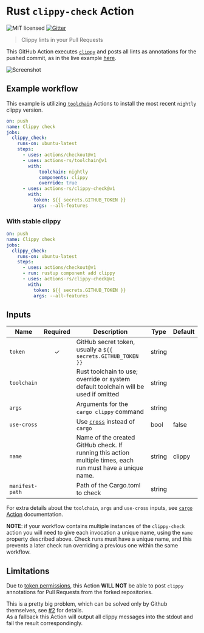# Rust `clippy-check` Action

![MIT licensed](https://img.shields.io/badge/license-MIT-blue.svg)
[![Gitter](https://badges.gitter.im/actions-rs/community.svg)](https://gitter.im/actions-rs/community)

> Clippy lints in your Pull Requests

This GitHub Action executes [`clippy`](https://github.com/rust-lang/rust-clippy)
and posts all lints as annotations for the pushed commit, as in the live example [here](https://github.com/actions-rs/example/pull/2/files).

![Screenshot](./.github/screenshot.png)

## Example workflow

This example is utilizing [`toolchain`](https://github.com/actions-rs/toolchain) Actions
to install the most recent `nightly` clippy version.

```yaml
on: push
name: Clippy check
jobs:
  clippy_check:
    runs-on: ubuntu-latest
    steps:
      - uses: actions/checkout@v1
      - uses: actions-rs/toolchain@v1
        with:
            toolchain: nightly
            components: clippy
            override: true
      - uses: actions-rs/clippy-check@v1
        with:
          token: ${{ secrets.GITHUB_TOKEN }}
          args: --all-features
```

### With stable clippy

```yaml
on: push
name: Clippy check
jobs:
  clippy_check:
    runs-on: ubuntu-latest
    steps:
      - uses: actions/checkout@v1
      - run: rustup component add clippy
      - uses: actions-rs/clippy-check@v1
        with:
          token: ${{ secrets.GITHUB_TOKEN }}
          args: --all-features
```

## Inputs

| Name            | Required | Description                                                                                                                            | Type   | Default |
| --------------- | :------: | ---------------------------------------------------------------------------------------------------------------------------------------| ------ | --------|
| `token`         | ✓        | GitHub secret token, usually a `${{ secrets.GITHUB_TOKEN }}`                                                                           | string |         |
| `toolchain`     |          | Rust toolchain to use; override or system default toolchain will be used if omitted                                                    | string |         |
| `args`          |          | Arguments for the `cargo clippy` command                                                                                               | string |         |
| `use-cross`     |          | Use [`cross`](https://github.com/rust-embedded/cross) instead of `cargo`                                                               | bool   | false   |
| `name`          |          | Name of the created GitHub check. If running this action multiple times, each run must have a unique name.                             | string | clippy  |
| `manifest-path` |          | Path of the Cargo.toml to check                                                                                                        | string |         |

For extra details about the `toolchain`, `args` and `use-cross` inputs,
see [`cargo` Action](https://github.com/actions-rs/cargo#inputs) documentation.

**NOTE**: if your workflow contains multiple instances of the `clippy-check` action you will need to give each invocation a unique name, using the `name` property described above.
Check runs must have a unique name, and this prevents a later check run overriding a previous one within the same workflow.

## Limitations

Due to [token permissions](https://help.github.com/en/articles/virtual-environments-for-github-actions#token-permissions),
this Action **WILL NOT** be able to post `clippy` annotations for Pull Requests from the forked repositories.

This is a pretty big problem, which can be solved only by Github themselves,
see [#2](https://github.com/actions-rs/clippy-check/issues/2) for details.\
As a fallback this Action will output all clippy messages into the stdout
and fail the result correspondingly.
